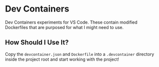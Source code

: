 # Dev Containers

Dev Containers experiments for VS Code. These contain modified Dockerfiles that
are purposed for what I might need to use.

## How Should I Use It?

Copy the `devcontainer.json` and `Dockerfile` into a `.devcontainer` directory
inside the project root and start working with the project!

